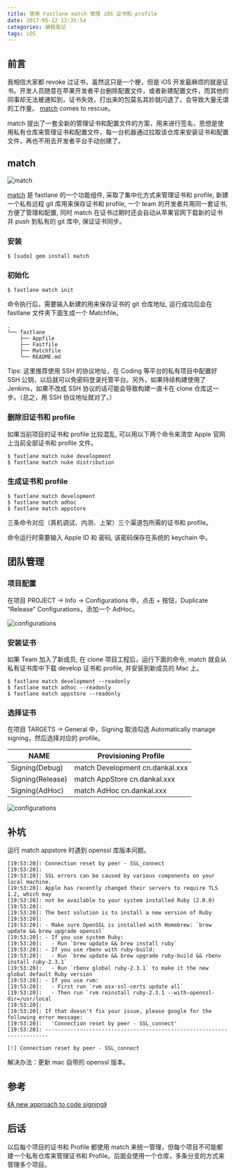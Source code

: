 ```yaml
---
title: 使用 Fastlane match 管理 iOS 证书和 profile
date: 2017-05-12 12:35:54
categories: 编程笔记
tags: iOS
---
```


## 前言

我相信大家都 revoke 过证书，虽然这只是一个梗，但是 iOS 开发最麻烦的就是证书。开发人员随意在苹果开发者平台删除配置文件，或者新建配置文件，而其他的同事却无法被通知到，证书失效，打出来的包莫名其妙就闪退了，会导致大量无谓的工作量。 [match](https://github.com/fastlane/fastlane/tree/master/match) comes to rescue。

match 提出了一套全新的管理证书和配置文件的方案，用来进行签名，思想是使用私有仓库来管理证书和配置文件，每一台机器通过拉取该仓库来安装证书和配置文件，再也不用去开发者平台手动创建了。

<!-- more -->

## match

![match](/images/develop/38/match.png)

[match](https://github.com/fastlane/fastlane/tree/master/match) 是 fastlane 的一个功能组件, 采取了集中化方式来管理证书和 profile, 新建一个私有远程 git 库用来保存证书和 profile, 一个 team 的开发者共用同一套证书, 方便了管理和配置, 同时 match 在证书过期时还会自动从苹果官网下载新的证书并 push 到私有的 git 库中, 保证证书同步。

### 安装

```vim
$ [sudo] gem install match
```

### 初始化

```vim
$ fastlane match init
```

命令执行后，需要输入新建的用来保存证书的 git 仓库地址, 运行成功后会在 fastlane 文件夹下面生成一个 Matchfile。

```vim
.
└── fastlane
    ├── Appfile
    ├── Fastfile
    ├── Matchfile
    └── README.md
```

Tips: 这里推荐使用 SSH 的协议地址，在 Coding 等平台的私有项目中配置好 SSH 公钥，以后就可以免密码登录托管平台。另外，如果持续构建使用了 Jenkins，如果不改成 SSH 协议的话可能会导致构建一直卡在 clone 仓库这一步。（总之，用 SSH 协议地址就对了。）

### 删除旧证书和 profile

如果当前项目的证书和 profile 比较混乱, 可以用以下两个命令来清空 Apple 官网上当前全部证书和 profile 文件。

```vim
$ fastlane match nuke development
$ fastlane match nuke distribution
```

### 生成证书和 profile

```vim
$ fastlane match development
$ fastlane match adhoc
$ fastlane match appstore
```

三条命令对应（真机调试、内测、上架）三个渠道包所需的证书和 profile。

命令运行时需要输入 Apple ID 和 密码, 该密码保存在系统的 keychain 中。

## 团队管理

### 项目配置

在项目 PROJECT -> Info -> Configurations 中，点击 +  按钮，Duplicate “Release” Configurations，添加一个 AdHoc。

![configurations](images/develop/38/configurations.png)

### 安装证书

如果 Team 加入了新成员, 在 clone 项目工程后，运行下面的命令, match 就会从私有证书库中下载 develop 证书和 profile, 并安装到新成员的 Mac 上。

```vim
$ fastlane match development --readonly
$ fastlane match adhoc --readonly
$ fastlane match appstore --readonly
```

### 选择证书

在项目 TARGETS -> General 中，Signing 取消勾选 Automatically manage signing，然后选择对应的 profile。

NAME | Provisioning Profile
---|---
Signing(Debug) | match Development cn.dankal.xxx
Signing(Release) | match AppStore cn.dankal.xxx
Signing(AdHoc) | match AdHoc cn.dankal.xxx

![configurations](images/develop/38/profile.png)

## 补坑

运行 match appstore 时遇到 openssl 库版本问题。

```vim
[19:53:20]: Connection reset by peer - SSL_connect
[19:53:20]:
[19:53:20]: SSL errors can be caused by various components on your local machine.
[19:53:20]: Apple has recently changed their servers to require TLS 1.2, which may
[19:53:20]: not be available to your system installed Ruby (2.0.0)
[19:53:20]:
[19:53:20]: The best solution is to install a new version of Ruby
[19:53:20]:
[19:53:20]: - Make sure OpenSSL is installed with Homebrew: `brew update && brew upgrade openssl`
[19:53:20]: - If you use system Ruby:
[19:53:20]:   - Run `brew update && brew install ruby`
[19:53:20]: - If you use rbenv with ruby-build:
[19:53:20]:   - Run `brew update && brew upgrade ruby-build && rbenv install ruby-2.3.1`
[19:53:20]:   - Run `rbenv global ruby-2.3.1` to make it the new global default Ruby version
[19:53:20]: - If you use rvm:
[19:53:20]:   - First run `rvm osx-ssl-certs update all`
[19:53:20]:   - Then run `rvm reinstall ruby-2.3.1 --with-openssl-dir=/usr/local
[19:53:20]:
[19:53:20]: If that doesn't fix your issue, please google for the following error message:
[19:53:20]:   'Connection reset by peer - SSL_connect'
[19:53:20]: -----------------------------------------------------------------------

[!] Connection reset by peer - SSL_connect
```

解决办法：更新 mac 自带的 openssl 版本。

## 参考

[《A new approach to code signing》](https://codesigning.guide/)

## 后话

以后每个项目的证书和 Profile 都使用 match 来统一管理，但每个项目不可能都建一个私有仓库来管理证书和 Profile。后面会使用一个仓库，多条分支的方式来管理多个项目。

